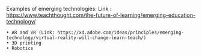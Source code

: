 Examples of emerging technologies:
Link : https://www.teachthought.com/the-future-of-learning/emerging-education-technology/

```
• AR and VR (Link: https://xd.adobe.com/ideas/principles/emerging-technology/virtual-reality-will-change-learn-teach/)
• 3D printing
• Robotics
```
